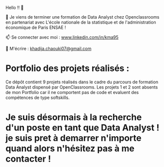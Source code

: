 Hello !! 👋

🌱 Je viens de terminer une formation  de Data Analyst chez Openclassrooms en partenariat avec L'école nationale de la statistique et de l'administration économique de Paris ENSAE !

📫 Se connecter avec moi : www.linkedin.com/in/kma95

💬 M'écrire : khadija.chaouki07@gmail.com

# Portfolio des projets réalisés :

Ce dépôt contient 9 projets réalisés dans le cadre du parcours de formation Data Analyst dispensé par OpenClassrooms.
Les projets 1 et 2 sont absents de mon Portfolio car il ne comportent pas de code et evaluent des compétences de type softskills.

# Je suis désormais à la recherche d'un poste en tant que Data Analyst ! je suis pret à demarrer n'importe quand alors n'hésitez pas à me contacter !
